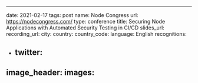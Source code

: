 ---
date: 2021-02-17
tags: post
name: Node Congress
url: https://nodecongress.com/
type: conference
title: Securing Node Applications with Automated Security Testing in CI/CD
slides_url: 
recording_url: 
city: 
country: 
country_code: 
language: English
recognitions:
  - twitter:
    - 
image_header: 
images:
  - 
